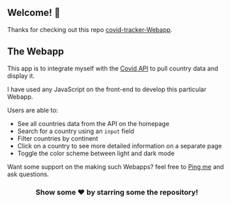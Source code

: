 ## Welcome! 👋

Thanks for checking out this repo [covid-tracker-Webapp](https://github.com/beharavenkatasatyaprasad/covid-tracker-Webapp).

## The Webapp

This app is to integrate myself with the [Covid API](https://corona.lmao.ninja/docs/) to pull country data and display it.

I have used any JavaScript on the front-end to develop this particular Webapp.

Users are able to:

- See all countries data from the API on the homepage
- Search for a country using an `input` field
- Filter countries by continent
- Click on a country to see more detailed information on a separate page
- Toggle the color scheme between light and dark mode

Want some support on the making such Webapps? feel free to [Ping me](https://wa.me/917093657303?text=Hello%20Satya) and ask questions.

<div align="center">

### Show some ❤️ by starring some the repository!

</div>
